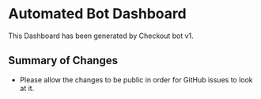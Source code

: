 # Automated Bot Dashboard

This Dashboard has been generated by Checkout bot v1.

## Summary of Changes

- Please allow the changes to be public in order for GitHub issues to look at it.
